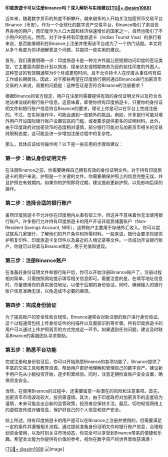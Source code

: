 **印度旅遊卡可以注册binance吗？深入解析与实用建议[[TG💪+ @esim1088](https://t.me/s/esim1088)]**

近年来，随着数字货币的热度不断攀升，越来越多的人开始关注加密货币交易平台Binance（币安）。作为一个全球化的数字资产交易平台，Binance吸引了来自世界各地的用户，而印度作为人口大国和经济快速增长的国家之一，自然也吸引了不少用户的目光。然而，对于许多持有印度旅遊卡（Indian Tourist Visa）的旅行者来说，是否能够顺利在Binance上注册并使用该平台成为了一个热门话题。本文将从多个角度为你详细解答这个问题，并提供一些实用的建议。

首先，我们需要明确一点：印度旅遊卡是一种允许外国公民短期访问印度的签证类型。它主要面向那些计划以旅游、探亲访友或短期商务为目的前往印度的外国人。这种签证的有效期通常为6个月或更短时间，且不允许持卡人在印度从事任何有偿工作或长期居住。因此，对于那些希望在印度旅行期间通过Binance进行加密货币交易的人来说，首要的问题是：这种签证是否符合Binance的注册要求？

根据Binance的官方规定，用户在注册时需要提供有效的身份证明文件以及符合当地法律法规的银行账户信息。这意味着，即使你持有印度旅遊卡，只要你的身份证明文件和银行账户信息符合Binance的要求，理论上你是可以在平台上完成注册的。不过，在实际操作中，可能会遇到一些额外的挑战。例如，许多银行可能对境外用户开设国际银行账户设置较高的门槛，或者要求提供更多的证明材料。此外，由于印度政府对加密货币的态度相对谨慎，部分银行可能对与加密货币相关的交易持限制态度，这可能会进一步增加注册过程中的复杂性。

那么，具体应该如何操作呢？以下是一些实用的步骤和建议：

### **第一步：确认身份证明文件**
在注册Binance之前，你需要确保自己拥有有效的身份证明文件。对于持有印度旅遊卡的用户来说，护照是一个关键的文件。你需要确保护照上的信息完整无误，并且护照在有效期内。如果你的护照即将过期，建议提前更新护照，以免影响后续的操作。

### **第二步：选择合适的银行账户**
虽然印度旅遊卡不允许你在印度境内从事有偿工作，但这并不意味着你无法使用银行账户。许多银行允许持有印度旅遊卡的用户开设非居民储蓄账户（Non-Resident Savings Account, NRE），这种账户主要用于存储外汇收入。你可以尝试联系几家银行，了解他们的开户条件和所需材料。一般来说，银行会要求你提供护照复印件、印度旅遊卡复印件以及最近的入境记录等文件。一旦成功开设银行账户，你就可以将其与Binance绑定，用于充值和提现。

### **第三步：注册Binance账户**
在准备好身份证明文件和银行账户后，你可以开始注册Binance账户了。注册过程相对简单，只需按照网站提示填写相关信息即可。需要注意的是，在填写地址信息时，尽量使用你的真实居住地址，以便于后期的身份验证。同时，确保输入的银行账户信息准确无误，以免造成不必要的麻烦。

### **第四步：完成身份验证**
为了提高账户的安全性和合规性，Binance通常会对新注册的账户进行身份验证。这个过程通常包括上传身份证件的扫描件以及面部识别等步骤。持有印度旅遊卡的用户可以通过上传护照首页的方式完成这一环节。如果遇到任何问题，建议及时联系Binance的客服团队寻求帮助。

### **第五步：熟悉平台功能**
完成注册和身份验证后，你可以开始熟悉Binance的各项功能了。Binance提供了丰富的交易工具和教育资源，帮助用户更好地理解和管理自己的数字资产。建议新手用户先从小额投资开始，逐步积累经验。同时，注意定期检查账户安全设置，确保资金安全。

当然，在使用Binance的过程中，还需要留意一些潜在的风险和注意事项。首先，加密货币市场波动较大，投资需谨慎。其次，由于印度政府对加密货币的态度较为谨慎，未来可能会出台新的监管政策，投资者应保持关注。最后，切勿轻信网络上的虚假宣传或诈骗信息，保护好自己的个人信息和财产安全。

综上所述，持有印度旅遊卡的用户是可以在Binance上注册并使用的，但需要满足一定的条件并遵循相关流程。通过提前准备身份证明文件和银行账户信息，合理规划资金使用，以及时刻关注市场动态，你完全可以享受到Binance带来的便捷和乐趣。希望本文能为你提供有价值的参考，祝你在数字资产的世界里收获满满！

[[TG💪+ @esim1088](https://t.me/s/esim1088) ![Image](https://i.postimg.cc/4NQfJmqS/Snipaste-2025-05-13-00-14-12.png)]